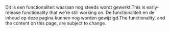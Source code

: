 <span data-ttu-id="2e598-101">Dit is een functionaliteit waaraan nog steeds wordt gewerkt.</span><span class="sxs-lookup"><span data-stu-id="2e598-101">This is early-release functionality that we’re still working on.</span></span> <span data-ttu-id="2e598-102">De functionaliteit en de inhoud op deze pagina kunnen nog worden gewijzigd.</span><span class="sxs-lookup"><span data-stu-id="2e598-102">The functionality, and the content on this page, are subject to change.</span></span>

